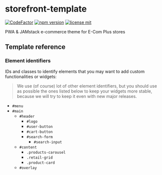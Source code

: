 # storefront-template

[![CodeFactor](https://www.codefactor.io/repository/github/ecomclub/storefront-template/badge)](https://www.codefactor.io/repository/github/ecomclub/storefront-template)
[![npm version](https://img.shields.io/npm/v/@ecomplus/storefront-template.svg)](https://www.npmjs.org/@ecomplus/storefront-template)
[![license mit](https://img.shields.io/badge/License-MIT-yellow.svg)](https://opensource.org/licenses/MIT)

PWA &amp; JAMstack e-commerce theme for E-Com Plus stores

## Template reference

### Element identifiers

IDs and classes to identify elements that you may
want to add custom functionalities or widgets:

> We use (of course) lot of other element identifiers,
but you should use as possible the ones listed below to keep your
widgets more stable, because we will try to keep it even with
new major releases.

- `#menu`
- `#main`
  - `#header`
    - `#logo`
    - `#user-button`
    - `#cart-button`
    - `#search-form`
      - `#search-input`
  - `#content`
    - `.products-carousel`
    - `.retail-grid`
    - `.product-card`
  - `#overlay`
